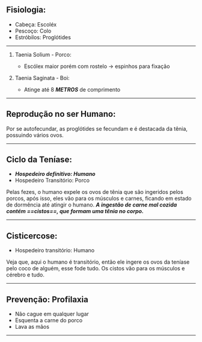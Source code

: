 ## Fisiologia:

- Cabeça: Escoléx
- Pescoço: Colo
- Estróbilos: Proglótides
---

1. Taenia Solium - Porco:
	- Escólex maior porém com rostelo -> espinhos para fixação
	

2. Taenia Saginata - Boi:
	- Atinge até 8 ***METROS*** de comprimento 

---
## Reprodução no ser Humano:

Por se autofecundar, as proglótides se fecundam e é destacada da tênia, possuindo vários ovos.

---
## Ciclo da Teníase:

- ***Hospedeiro definitivo: Humano***
- Hospedeiro Transitório: Porco

Pelas fezes, o humano expele os ovos de tênia que são ingeridos pelos porcos, após isso, eles vão para os músculos e carnes, ficando em estado de dormência até atingir o humano. ***A ingestão de carne mal cozida contém ==cistos==, que formam uma tênia no corpo.***

----
## Cisticercose:

- Hospedeiro transitório: Humano

Veja que, aqui o humano é transitório, então ele ingere os ovos da teníase pelo coco de alguém, esse fode tudo. Os cistos vão para os  músculos e cérebro e tudo.

---
## Prevenção: Profilaxia

- Não cague em qualquer lugar
- Esquenta a carne do porco
- Lava as mãos

---

